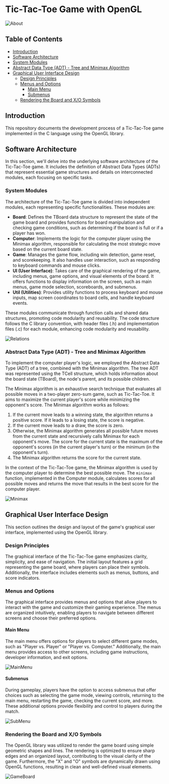 # Tic-Tac-Toe Game with OpenGL

![About](https://github.com/GabrielFrazz/TicTacToe-OpenGL/assets/118780538/b4e57a7d-9f08-4146-957a-f0eafe0780d7)

## Table of Contents

- [Introduction](#introduction)
- [Software Architecture](#software-architecture)
- [System Modules](#system-modules)
- [Abstract Data Type (ADT) - Tree and Minimax Algorithm](#adt-tree-and-minimax-algorithm)
- [Graphical User Interface Design](#graphical-user-interface-design)
  - [Design Principles](#design-principles)
  - [Menus and Options](#menus-and-options)
    - [Main Menu](#main-menu)
    - [Submenus](#sub-menus)
  - [Rendering the Board and X/O Symbols](#rendering-the-board-and-xo-symbols)

## Introduction

This repository documents the development process of a Tic-Tac-Toe game implemented in the C language using the OpenGL library.

## Software Architecture

In this section, we'll delve into the underlying software architecture of the Tic-Tac-Toe game. It includes the definition of Abstract Data Types (ADTs) that represent essential game structures and details on interconnected modules, each focusing on specific tasks.

### System Modules

The architecture of the Tic-Tac-Toe game is divided into independent modules, each representing specific functionalities. These modules are:

- **Board**: Defines the TBoard data structure to represent the state of the game board and provides functions for board manipulation and checking game conditions, such as determining if the board is full or if a player has won.
- **Computer**: Implements the logic for the computer player using the Minimax algorithm, responsible for calculating the most strategic move based on the current board state.
- **Game**: Manages the game flow, including win detection, game reset, and scorekeeping. It also handles user interaction, such as responding to keyboard commands and mouse clicks.
- **UI (User Interface)**: Takes care of the graphical rendering of the game, including menus, game options, and visual elements of the board. It offers functions to display information on the screen, such as main menus, game mode selection, scoreboards, and submenus.
- **Util (Utilities)**: Provides utility functions to process keyboard and mouse inputs, map screen coordinates to board cells, and handle keyboard events.

These modules communicate through function calls and shared data structures, promoting code modularity and reusability. The code structure follows the C library convention, with header files (.h) and implementation files (.c) for each module, enhancing code modularity and reusability.

![Relations](https://github.com/GabrielFrazz/TicTacToe-OpenGL/assets/118780538/8ab20744-7dbc-4c7f-b639-7a384939712c)

### Abstract Data Type (ADT) - Tree and Minimax Algorithm

To implement the computer player's logic, we employed the Abstract Data Type (ADT) of a tree, combined with the Minimax algorithm. The tree ADT was represented using the TCell structure, which holds information about the board state (TBoard), the node's parent, and its possible children.

The Minimax algorithm is an exhaustive search technique that evaluates all possible moves in a two-player zero-sum game, such as Tic-Tac-Toe. It aims to maximize the current player's score while minimizing the opponent's score. The Minimax algorithm works as follows:

1. If the current move leads to a winning state, the algorithm returns a positive score. If it leads to a losing state, the score is negative.
2. If the current move leads to a draw, the score is zero.
3. Otherwise, the Minimax algorithm generates all possible future moves from the current state and recursively calls Minimax for each opponent's move. The score for the current state is the maximum of the opponent's scores (in the current player's turn) or the minimum (in the opponent's turn).
4. The Minimax algorithm returns the score for the current state.

In the context of the Tic-Tac-Toe game, the Minimax algorithm is used by the computer player to determine the best possible move. The `minimax` function, implemented in the Computer module, calculates scores for all possible moves and returns the move that results in the best score for the computer player.

![Minimax](https://github.com/GabrielFrazz/TicTacToe-OpenGL/assets/118780538/c5d1c34f-11c9-4de5-a1d7-a07bc0237847)

## Graphical User Interface Design

This section outlines the design and layout of the game's graphical user interface, implemented using the OpenGL library.

### Design Principles

The graphical interface of the Tic-Tac-Toe game emphasizes clarity, simplicity, and ease of navigation. The initial layout features a grid representing the game board, where players can place their symbols. Additionally, the interface includes elements such as menus, buttons, and score indicators.

### Menus and Options

The graphical interface provides menus and options that allow players to interact with the game and customize their gaming experience. The menus are organized intuitively, enabling players to navigate between different screens and choose their preferred options.

#### Main Menu

The main menu offers options for players to select different game modes, such as "Player vs. Player" or "Player vs. Computer." Additionally, the main menu provides access to other screens, including game instructions, developer information, and exit options.

![MainMenu](https://github.com/GabrielFrazz/TicTacToe-OpenGL/assets/118780538/73012ab7-7aaa-4d69-84c5-d174fa64463f)

#### Submenus

During gameplay, players have the option to access submenus that offer choices such as selecting the game mode, viewing controls, returning to the main menu, restarting the game, checking the current score, and more. These additional options provide flexibility and control to players during the match.

![SubMenu](https://github.com/GabrielFrazz/TicTacToe-OpenGL/assets/118780538/49d8fbff-7146-4cc4-b380-2cd579b8d3c9)

### Rendering the Board and X/O Symbols

The OpenGL library was utilized to render the game board using simple geometric shapes and lines. The rendering is optimized to ensure sharp edges and an organized layout, contributing to the visual clarity of the game. Furthermore, the "X" and "O" symbols are dynamically drawn using OpenGL functions, resulting in clean and well-defined visual elements.

![GameBoard](https://github.com/GabrielFrazz/TicTacToe-OpenGL/assets/118780538/33b4a434-42f6-4536-9f5b-718e3b7639b6)


